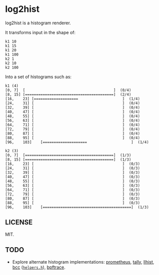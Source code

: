 # log2hist

log2hist is a histogram renderer.

It transforms input in the shape of:

```
k1 10
k1 15
k1 20
k1 100
k2 1
k2 10
k2 100
```

Into a set of histograms such as:

```
k1 (4)
[0,	7]	[                                        ]	(0/4)
[8,	15]	[========================================]	(2/4)
[16,	23]	[====================                    ]	(1/4)
[24,	31]	[                                        ]	(0/4)
[32,	39]	[                                        ]	(0/4)
[40,	47]	[                                        ]	(0/4)
[48,	55]	[                                        ]	(0/4)
[56,	63]	[                                        ]	(0/4)
[64,	71]	[                                        ]	(0/4)
[72,	79]	[                                        ]	(0/4)
[80,	87]	[                                        ]	(0/4)
[88,	95]	[                                        ]	(0/4)
[96,	103]	[====================                    ]	(1/4)

k2 (3)
[0,	7]	[========================================]	(1/3)
[8,	15]	[========================================]	(1/3)
[16,	23]	[                                        ]	(0/3)
[24,	31]	[                                        ]	(0/3)
[32,	39]	[                                        ]	(0/3)
[40,	47]	[                                        ]	(0/3)
[48,	55]	[                                        ]	(0/3)
[56,	63]	[                                        ]	(0/3)
[64,	71]	[                                        ]	(0/3)
[72,	79]	[                                        ]	(0/3)
[80,	87]	[                                        ]	(0/3)
[88,	95]	[                                        ]	(0/3)
[96,	103]	[========================================]	(1/3)
```

## LICENSE

MIT.

## TODO

* Explore alternate histogram implementations: [prometheus](https://github.com/prometheus/client_golang/blob/master/prometheus/histogram.go), [tally](https://github.com/uber-go/tally/blob/master/histogram.go), [llhist](https://github.com/circonus-labs/circonusllhist), [bcc](https://github.com/iovisor/bcc/blob/master/src/python/bcc/table.py) ([`helpers.h`](https://github.com/iovisor/bcc/blob/74e66b4f6730e0708f97150ac23d5951c5684ff8/src/cc/export/helpers.h#L765)), [bpftrace](https://github.com/iovisor/bpftrace/blob/1ece0d0b1441aa70d4a6b324fb852954a5989eab/src/output.cpp#L166).
